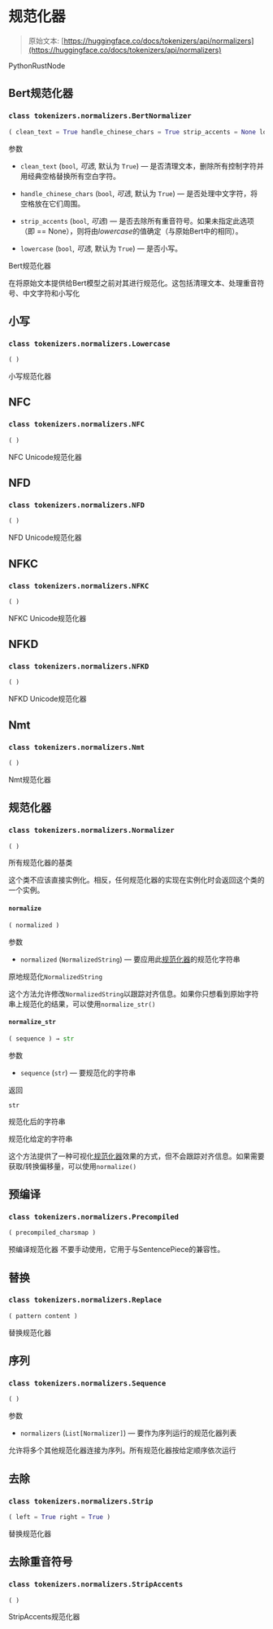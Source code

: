 # 规范化器

> 原始文本: [https://huggingface.co/docs/tokenizers/api/normalizers](https://huggingface.co/docs/tokenizers/api/normalizers)

PythonRustNode

## Bert规范化器

### `class tokenizers.normalizers.BertNormalizer`

```py
( clean_text = True handle_chinese_chars = True strip_accents = None lowercase = True )
```

参数

+   `clean_text` (`bool`, *可选*, 默认为 `True`) — 是否清理文本，删除所有控制字符并用经典空格替换所有空白字符。

+   `handle_chinese_chars` (`bool`, *可选*, 默认为 `True`) — 是否处理中文字符，将空格放在它们周围。

+   `strip_accents` (`bool`, *可选*) — 是否去除所有重音符号。如果未指定此选项（即 == None），则将由*lowercase*的值确定（与原始Bert中的相同）。

+   `lowercase` (`bool`, *可选*, 默认为 `True`) — 是否小写。

Bert规范化器

在将原始文本提供给Bert模型之前对其进行规范化。这包括清理文本、处理重音符号、中文字符和小写化

## 小写

### `class tokenizers.normalizers.Lowercase`

```py
( )
```

小写规范化器

## NFC

### `class tokenizers.normalizers.NFC`

```py
( )
```

NFC Unicode规范化器

## NFD

### `class tokenizers.normalizers.NFD`

```py
( )
```

NFD Unicode规范化器

## NFKC

### `class tokenizers.normalizers.NFKC`

```py
( )
```

NFKC Unicode规范化器

## NFKD

### `class tokenizers.normalizers.NFKD`

```py
( )
```

NFKD Unicode规范化器

## Nmt

### `class tokenizers.normalizers.Nmt`

```py
( )
```

Nmt规范化器

## 规范化器

### `class tokenizers.normalizers.Normalizer`

```py
( )
```

所有规范化器的基类

这个类不应该直接实例化。相反，任何规范化器的实现在实例化时会返回这个类的一个实例。

#### `normalize`

```py
( normalized )
```

参数

+   `normalized` (`NormalizedString`) — 要应用此[规范化器](/docs/tokenizers/v0.13.4.rc2/en/api/normalizers#tokenizers.normalizers.Normalizer)的规范化字符串

原地规范化`NormalizedString`

这个方法允许修改`NormalizedString`以跟踪对齐信息。如果你只想看到原始字符串上规范化的结果，可以使用`normalize_str()`

#### `normalize_str`

```py
( sequence ) → str
```

参数

+   `sequence` (`str`) — 要规范化的字符串

返回

`str`

规范化后的字符串

规范化给定的字符串

这个方法提供了一种可视化[规范化器](/docs/tokenizers/v0.13.4.rc2/en/api/normalizers#tokenizers.normalizers.Normalizer)效果的方式，但不会跟踪对齐信息。如果需要获取/转换偏移量，可以使用`normalize()`

## 预编译

### `class tokenizers.normalizers.Precompiled`

```py
( precompiled_charsmap )
```

预编译规范化器 不要手动使用，它用于与SentencePiece的兼容性。

## 替换

### `class tokenizers.normalizers.Replace`

```py
( pattern content )
```

替换规范化器

## 序列

### `class tokenizers.normalizers.Sequence`

```py
( )
```

参数

+   `normalizers` (`List[Normalizer]`) — 要作为序列运行的规范化器列表

允许将多个其他规范化器连接为序列。所有规范化器按给定顺序依次运行

## 去除

### `class tokenizers.normalizers.Strip`

```py
( left = True right = True )
```

替换规范化器

## 去除重音符号

### `class tokenizers.normalizers.StripAccents`

```py
( )
```

StripAccents规范化器
